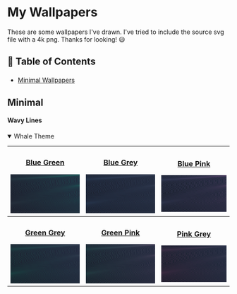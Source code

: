 # My Wallpapers

These are some wallpapers I've drawn. I've tried to include the source svg file with a 4k png. Thanks for looking! :smiley: 

<!-- TABLE OF CONTENTS -->
<h2 id="table-of-contents"> 

:book: Table of Contents</h2>
<ul>
    <li><a href="minimal">Minimal Wallpapers</a></li>
</ul>

<h2 id="minimal"> Minimal</h2>

<h4 id="wavy-lines"> Wavy Lines</h4>
<details open="open"><summary>Whale Theme</summary>
<table>
  <tr>
    <th>
      <h3 align="center"><a href="./whale-theme/simple-whale_blue-green.png">Blue Green</h3>
      <a href="./whale-theme/simple-whale_blue-green.png"><img src="./whale-theme/simple-whale_blue-green.svg" alt="Blue Green"></a>
    </th>
    <th>
      <h3 align="center"><a href="./whale-theme/simple-whale_blue-grey.png">Blue Grey</h3>
      <a href="./whale-theme/simple-whale_blue-grey.png"><img src="./whale-theme/simple-whale_blue-grey.svg" alt="Blue Grey"></a>
    </th>
    <th>
      <h3 align="center"><a href="./whale-theme/simple-whale_blue-pink.png">Blue Pink</h3>
      <a href="./whale-theme/simple-whale_blue-pink.png"><img src="./whale-theme/simple-whale_blue-pink.svg" alt="Blue Pink"></a>
    </th>
  </tr>


<tr>
  <th>
    <h3 align="center"><a href="./whale-theme/simple-whale_green-grey.png">Green Grey</h3>
    <a href="./whale-theme/simple-whale_green-grey.png"><img src="./whale-theme/simple-whale_green-grey.svg" alt="Green Grey"></a>
  </div>
  <th>
    <h3 align="center"><a href="./whale-theme/simple-whale_green-pink.png">Green Pink</h3>
    <a href="./whale-theme/simple-whale_green-pink.png"><img src="./whale-theme/simple-whale_green-pink.svg" alt="Green Pink"></a>
  </div>
  <th>
    <h3 align="center"><a href="./whale-theme/simple-whale_pink-grey.png">Pink Grey</h3>
    <a href="./whale-theme/simple-whale_pink-grey.png"><img src="./whale-theme/simple-whale_pink-grey.svg" alt="Pink Grey"></a>
  </div>
</div>
</table>
</details>